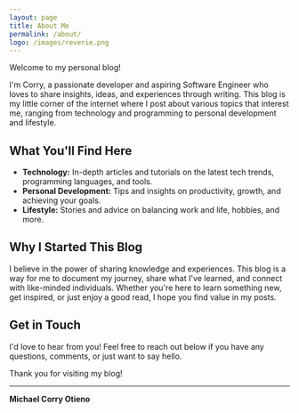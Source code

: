 ```yaml
---
layout: page
title: About Me
permalink: /about/
logo: /images/reverie.png
---
```

Welcome to my personal blog!

I'm Corry, a passionate developer and aspiring Software Engineer who loves to share insights, ideas, and experiences through writing. This blog is my little corner of the internet where I post about various topics that interest me, ranging from technology and programming to personal development and lifestyle.

## What You'll Find Here

- **Technology:** In-depth articles and tutorials on the latest tech trends, programming languages, and tools.
- **Personal Development:** Tips and insights on productivity, growth, and achieving your goals.
- **Lifestyle:** Stories and advice on balancing work and life, hobbies, and more.

## Why I Started This Blog

I believe in the power of sharing knowledge and experiences. This blog is a way for me to document my journey, share what I've learned, and connect with like-minded individuals. Whether you're here to learn something new, get inspired, or just enjoy a good read, I hope you find value in my posts.

## Get in Touch

I'd love to hear from you! Feel free to reach out below if you have any questions, comments, or just want to say hello.

Thank you for visiting my blog!

---

**Michael Corry Otieno**
